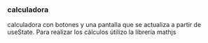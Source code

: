 ### calculadora
calculadora con botones y una pantalla que se actualiza a partir de useState. Para realizar los cálculos útilizo la librería mathjs